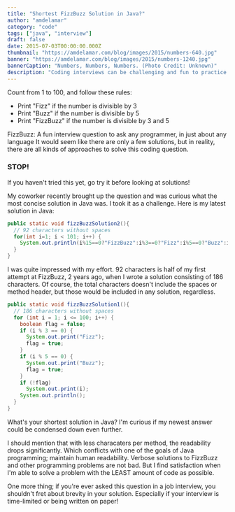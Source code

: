 ```yaml
---
title: "Shortest FizzBuzz Solution in Java?"
author: "amdelamar"
category: "code"
tags: ["java", "interview"]
draft: false
date: 2015-07-03T00:00:00.000Z
thumbnail: "https://amdelamar.com/blog/images/2015/numbers-640.jpg"
banner: "https://amdelamar.com/blog/images/2015/numbers-1240.jpg"
bannerCaption: "Numbers, Numbers, Numbers. (Photo Credit: Unknown)"
description: "Coding interviews can be challenging and fun to practice beforehand."
---
```


Count from 1 to 100, and follow these rules:  
- Print "Fizz" if the number is divisible by 3  
- Print "Buzz" if the number is divisible by 5  
- Print "FizzBuzz" if the number is divisible by 3 and 5  

FizzBuzz: A fun interview question to ask any programmer, in just about any language It would seem like there are only a few solutions, but in reality, there are all kinds of approaches to solve this coding question.  

### **STOP!**  

If you haven't tried this yet, go try it before looking at solutions!  

My coworker recently brought up the question and was curious what the most concise solution in Java was. I took it as a challenge. Here is my latest solution in Java:

```java
public static void fizzBuzzSolution2(){
  // 92 characters without spaces
  for(int i=1; i < 101; i++) {
    System.out.println(i%15==0?"FizzBuzz":i%3==0?"Fizz":i%5==0?"Buzz":i);
  }
}
```

I was quite impressed with my effort. 92 characters is half of my first attempt at FizzBuzz, 2 years ago, when I wrote a solution consisting of 186 characters. Of course, the total characters doesn't include the spaces or method header, but those would be included in any solution, regardless.

```java
public static void fizzBuzzSolution1(){
  // 186 characters without spaces
  for (int i = 1; i <= 100; i++) {
    boolean flag = false;
    if (i % 3 == 0) {
      System.out.print("Fizz");
      flag = true;
    }
    if (i % 5 == 0) {
      System.out.print("Buzz");
      flag = true;
    }
    if (!flag)
      System.out.print(i);
    System.out.println();
  }
}
```

What's your shortest solution in Java? I'm curious if my newest answer could be condensed down even further.  

I should mention that with less characaters per method, the readability drops significantly. Which conflicts with one of the goals of Java programming; maintain human readability. Verbose solutions to FizzBuzz and other programming problems are not bad. But I find satisfaction when I'm able to solve a problem with the LEAST amount of code as possible.  

One more thing; if you're ever asked this question in a job interview, you shouldn't fret about brevity in your solution. Especially if your interview is time-limited or being written on paper!
